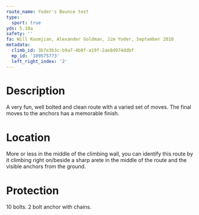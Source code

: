 ```yaml
---
route_name: Yoder's Bounce test
type:
  sport: true
yds: 5.10a
safety: ''
fa: Will Koomjian, Alexander Goldman, Jim Yoder, September 2010
metadata:
  climb_id: 3b7e3b3c-b9a7-4b8f-a19f-2ae8d974ddbf
  mp_id: '109575773'
  left_right_index: '2'
---
```

# Description
A very fun, well bolted and clean route with a varied set of moves.  The final moves to the anchors has a memorable finish.

# Location
More or less in the middle of the climbing wall, you can identify this route by it climbing right on/beside a sharp arete in the middle of the route and the visible anchors from the ground.

# Protection
10 bolts.  2 bolt anchor with chains.
